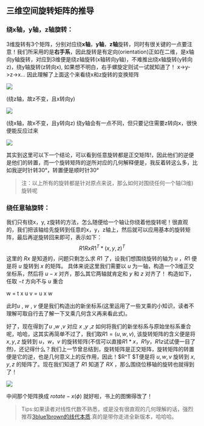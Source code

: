 ## 三维空间旋转矩阵的推导

### 绕**x轴**，**y轴**，**z轴**旋转：

3维旋转有3个矩阵，分别对应绕**x轴**，**y轴**，**z轴**旋转，同时有很关键的一点要注意！我们所采用的是**右手系**，因此旋转是有定向(orientation)正如在二维，是x轴向y轴旋转，对应到3维便是绕z轴旋转(x轴转向y轴)，不难推出绕x轴旋转(y转向z)，绕y轴旋转(z转向x), 如果想不明白，右手螺旋定则试一试就知道了！ x->y->z->x…
因此理解了上面这个来看绕x和z旋转的变换矩阵

![](https://gitee.com/wzw9803/wzwImages/raw/master/img/20200604234051.png)

(绕z轴，故z不变，且x转向y)

![](https://gitee.com/wzw9803/wzwImages/raw/master/img/20200604234105.png)

(绕x轴，故x不变，且y转向z)
绕y轴会有一点不同，但只要记住需要z转向x，很快便能反应过来

![](https://gitee.com/wzw9803/wzwImages/raw/master/img/20200604234121.png)

其实到这里可以下一个结论，可以看到任意旋转都是正交矩阵!，因此他们的逆便是他们的转置，而一个旋转矩阵的逆所对应的几何解释便是，我反着转这么多，比如我逆时针转30°，转置便是顺时针30°

> 注：以上所有的旋转都是针对原点来说，那么如何对围绕任何一个轴(3维)旋转呢
>

### 绕任意轴旋转：

我们只有绕x，y, z旋转的方法，怎么随便给一个轴让你绕着他旋转呢！很直观的，我们把该轴给先旋转到任意的x，y，z轴上，然后就可以应用基本的旋转矩阵，最后再逆旋转回来即可，表示如下：
$$
R1RxR1^T * (x,y,z)^T
$$
这里的 $Rx$ 是知道的，问题只剩怎么求 $R1$ 了，设我们想围绕旋转的轴为 $u$ ，$R1$ 便是将 $u$ 旋转到 $x$ 的矩阵。
具体来说这里我们需要以 $u$ 为一轴，构造一个3维正交坐标系，然后将 $u-x$ 对齐，那么其它两轴就肯定和 $y$ 和 $z$ 对齐了！
构造如下，任取 $-t$ 方向不与 $u$ 重合

w = t x u
v = u x w

此时$u$ , $w$ , $v$ 便是我们构造出的新坐标系(这里运用了一些叉乘的小知识，读者不理解可取自行去了解一下叉乘几何含义再来看此式)。

好了，现在得到了$u$ ,$w$ ,$v$ 对应 $x$ ,$y$ ,$z$ 如何将我们的新坐标系与原始坐标系重合呢，哈哈，这其实再简单不过了，我们取$R1 = (u,w,v)$, 该旋转矩阵的含义便是将 $x,y,z$ 旋转到 $u，w，v$ 的旋转矩阵(不信可以直接$R1 * x，R1y，R1z$试试便一目了然)，还记得什么？我们上一节曾总结到，旋转矩阵是正交矩阵，旋转矩阵的转置便是它的逆，也是几何意义上的反作用，因此！$R^T $T便是将 $u,w,v$ 旋转到 $x,y,z$ 的矩阵了。现在我们知道了 $R1$ 知道了 $RX$ ，那么围绕位移轴的旋转也就得到了！

![](https://gitee.com/wzw9803/wzwImages/raw/master/img/20200605000005.png)

中间那个矩阵换成  $rotate−x(ϕ)$ 就好啦，书上的图懒得改了！

> Tips:如果读者对线性代数不熟悉，或是没有很直观的几何理解的话，强烈推荐[3blue1brown的线代本质](https://www.bilibili.com/video/BV1Ys411k7yQ?from=search&seid=15562968547395149083).真的是带你走进全新版本，哈哈哈。

